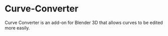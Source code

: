 # Curve-Converter
Curve Converter is an add-on for Blender 3D that allows curves to be edited more easily.
